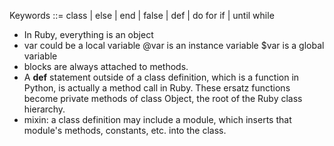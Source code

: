 Keywords	::= 
		    class |
		    else | end |
		    false |
		    def | do
		    for
		    if |
		    until
		    while
* In Ruby, everything is an object
* var could be a local variable
  @var is an instance variable
  $var is a global variable
* blocks are always attached to methods.
* A **def** statement outside of a class definition, which is a function in Python, is actually a method call in Ruby. These ersatz functions become private methods of class Object, the root of the Ruby class hierarchy. 
* mixin: a class definition may include a module, which inserts that module's methods, constants, etc. into the class.
